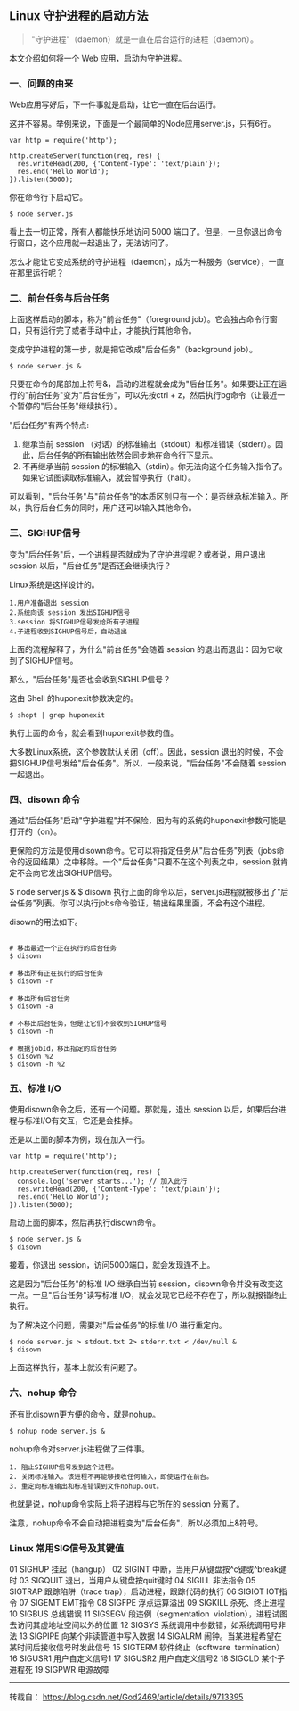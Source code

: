 ## Linux 守护进程的启动方法

>"守护进程"（daemon）就是一直在后台运行的进程（daemon）。

本文介绍如何将一个 Web 应用，启动为守护进程。

### 一、问题的由来

Web应用写好后，下一件事就是启动，让它一直在后台运行。

这并不容易。举例来说，下面是一个最简单的Node应用server.js，只有6行。

```
var http = require('http');

http.createServer(function(req, res) {
  res.writeHead(200, {'Content-Type': 'text/plain'});
  res.end('Hello World');
}).listen(5000);
```

你在命令行下启动它。

```
$ node server.js
```
看上去一切正常，所有人都能快乐地访问 5000 端口了。但是，一旦你退出命令行窗口，这个应用就一起退出了，无法访问了。

怎么才能让它变成系统的守护进程（daemon），成为一种服务（service），一直在那里运行呢？

### 二、前台任务与后台任务
上面这样启动的脚本，称为"前台任务"（foreground job）。它会独占命令行窗口，只有运行完了或者手动中止，才能执行其他命令。

变成守护进程的第一步，就是把它改成"后台任务"（background job）。

```
$ node server.js &
```
只要在命令的尾部加上符号&，启动的进程就会成为"后台任务"。如果要让正在运行的"前台任务"变为"后台任务"，可以先按ctrl + z，然后执行bg命令（让最近一个暂停的"后台任务"继续执行）。

"后台任务"有两个特点:

1. 继承当前 session （对话）的标准输出（stdout）和标准错误（stderr）。因此，后台任务的所有输出依然会同步地在命令行下显示。
2. 不再继承当前 session 的标准输入（stdin）。你无法向这个任务输入指令了。如果它试图读取标准输入，就会暂停执行（halt）。

可以看到，"后台任务"与"前台任务"的本质区别只有一个：是否继承标准输入。所以，执行后台任务的同时，用户还可以输入其他命令。

### 三、SIGHUP信号
变为"后台任务"后，一个进程是否就成为了守护进程呢？或者说，用户退出 session 以后，"后台任务"是否还会继续执行？

Linux系统是这样设计的。
```
1.用户准备退出 session
2.系统向该 session 发出SIGHUP信号
3.session 将SIGHUP信号发给所有子进程
4.子进程收到SIGHUP信号后，自动退出

```
上面的流程解释了，为什么"前台任务"会随着 session 的退出而退出：因为它收到了SIGHUP信号。

那么，"后台任务"是否也会收到SIGHUP信号？

这由 Shell 的huponexit参数决定的。

```
$ shopt | grep huponexit
```

执行上面的命令，就会看到huponexit参数的值。

大多数Linux系统，这个参数默认关闭（off）。因此，session 退出的时候，不会把SIGHUP信号发给"后台任务"。所以，一般来说，"后台任务"不会随着 session 一起退出。

### 四、disown 命令
通过"后台任务"启动"守护进程"并不保险，因为有的系统的huponexit参数可能是打开的（on）。

更保险的方法是使用disown命令。它可以将指定任务从"后台任务"列表（jobs命令的返回结果）之中移除。一个"后台任务"只要不在这个列表之中，session 就肯定不会向它发出SIGHUP信号。


$ node server.js &
$ disown
执行上面的命令以后，server.js进程就被移出了"后台任务"列表。你可以执行jobs命令验证，输出结果里面，不会有这个进程。

disown的用法如下。
```

# 移出最近一个正在执行的后台任务
$ disown

# 移出所有正在执行的后台任务
$ disown -r

# 移出所有后台任务
$ disown -a

# 不移出后台任务，但是让它们不会收到SIGHUP信号
$ disown -h

# 根据jobId，移出指定的后台任务
$ disown %2
$ disown -h %2
```


### 五、标准 I/O
使用disown命令之后，还有一个问题。那就是，退出 session 以后，如果后台进程与标准I/O有交互，它还是会挂掉。

还是以上面的脚本为例，现在加入一行。

```
var http = require('http');

http.createServer(function(req, res) {
  console.log('server starts...'); // 加入此行
  res.writeHead(200, {'Content-Type': 'text/plain'});
  res.end('Hello World');
}).listen(5000);
```
启动上面的脚本，然后再执行disown命令。

```
$ node server.js &
$ disown
```
接着，你退出 session，访问5000端口，就会发现连不上。

这是因为"后台任务"的标准 I/O 继承自当前 session，disown命令并没有改变这一点。一旦"后台任务"读写标准 I/O，就会发现它已经不存在了，所以就报错终止执行。

为了解决这个问题，需要对"后台任务"的标准 I/O 进行重定向。

```
$ node server.js > stdout.txt 2> stderr.txt < /dev/null &
$ disown
```
上面这样执行，基本上就没有问题了。

### 六、nohup 命令
还有比disown更方便的命令，就是nohup。

```
$ nohup node server.js &
```
nohup命令对server.js进程做了三件事。

```
1. 阻止SIGHUP信号发到这个进程。
2. 关闭标准输入。该进程不再能够接收任何输入，即使运行在前台。
3. 重定向标准输出和标准错误到文件nohup.out。

```
也就是说，nohup命令实际上将子进程与它所在的 session 分离了。

注意，nohup命令不会自动把进程变为"后台任务"，所以必须加上&符号。



### Linux 常用SIG信号及其键值
01 SIGHUP 挂起（hangup）
02 SIGINT 中断，当用户从键盘按^c键或^break键时
03 SIGQUIT 退出，当用户从键盘按quit键时
04 SIGILL 非法指令
05 SIGTRAP 跟踪陷阱（trace trap），启动进程，跟踪代码的执行
06 SIGIOT IOT指令
07 SIGEMT EMT指令
08 SIGFPE 浮点运算溢出
09 SIGKILL 杀死、终止进程 
10 SIGBUS 总线错误
11 SIGSEGV 段违例（segmentation  violation），进程试图去访问其虚地址空间以外的位置
12 SIGSYS 系统调用中参数错，如系统调用号非法
13 SIGPIPE 向某个非读管道中写入数据
14 SIGALRM 闹钟。当某进程希望在某时间后接收信号时发此信号
15 SIGTERM 软件终止（software  termination）
16 SIGUSR1 用户自定义信号1
17 SIGUSR2 用户自定义信号2
18 SIGCLD 某个子进程死
19 SIGPWR 电源故障


----------------------------------

转载自：
https://blog.csdn.net/God2469/article/details/9713395

